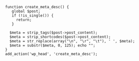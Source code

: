<!--
id: 22827177736
link: http://blog.hengkiardo.com/post/22827177736/automatically-create-meta-description-from-content
slug: automatically-create-meta-description-from-content
date: Fri May 11 2012 11:46:00 GMT+0700 (WIT)
publish: 2012-05-011
tags: 
title: Automatically Create Meta Description From Content
-->


    function create_meta_desc() {
       global $post;
       if (!is_single()) {
         return;
       }

      $meta = strip_tags($post->post_content);
      $meta = strip_shortcodes($post->post_content);
      $meta = str_replace(array("\n", "\r", "\t"), ' ', $meta);
      $meta = substr($meta, 0, 125); echo ""; 
    }
    add_action('wp_head', 'create_meta_desc');

